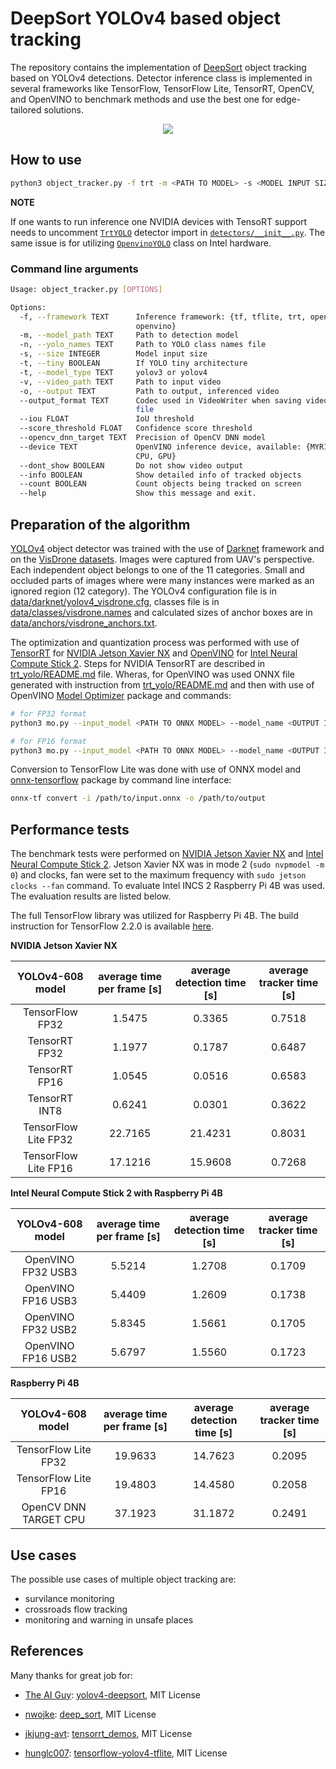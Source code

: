 # DeepSort YOLOv4 based object tracking

The repository contains the implementation of [DeepSort](https://arxiv.org/abs/1703.07402) object tracking based on YOLOv4 detections. Detector inference class is implemented in several frameworks like TensorFlow, TensorFlow Lite, TensorRT, OpenCV, and OpenVINO to benchmark methods and use the best one for edge-tailored solutions.

<p align="center"><img src="data/helpers/ulica_03.gif"\></p>

## How to use

```bash
python3 object_tracker.py -f trt -m <PATH TO MODEL> -s <MODEL INPUT SIZE> -n <PATH TO FILE WITH CLASS NAMES> -v <PATH TO INPUT VIDEO> --dont_show True
```

**NOTE**

If one wants to run inference one NVIDIA devices with TensoRT support needs to uncomment [`TrtYOLO`](detectors/yolo_trt.py) detector import in [`detectors/__init__.py`](detectors/__init__.py). The same issue is for utilizing [`OpenvinoYOLO`](detectors/yolo_openvino.py) class on Intel hardware.

### Command line arguments

```bash
Usage: object_tracker.py [OPTIONS]

Options:
  -f, --framework TEXT      Inference framework: {tf, tflite, trt, opencv,
                            openvino}
  -m, --model_path TEXT     Path to detection model
  -n, --yolo_names TEXT     Path to YOLO class names file
  -s, --size INTEGER        Model input size
  -t, --tiny BOOLEAN        If YOLO tiny architecture
  -t, --model_type TEXT     yolov3 or yolov4
  -v, --video_path TEXT     Path to input video
  -o, --output TEXT         Path to output, inferenced video
  --output_format TEXT      Codec used in VideoWriter when saving video to
                            file
  --iou FLOAT               IoU threshold
  --score_threshold FLOAT   Confidence score threshold
  --opencv_dnn_target TEXT  Precision of OpenCV DNN model
  --device TEXT             OpenVINO inference device, available: {MYRIAD,
                            CPU, GPU}
  --dont_show BOOLEAN       Do not show video output
  --info BOOLEAN            Show detailed info of tracked objects
  --count BOOLEAN           Count objects being tracked on screen
  --help                    Show this message and exit.
```

## Preparation of the algorithm

[YOLOv4](https://arxiv.org/abs/2004.10934) object detector was trained with the use of [Darknet](https://github.com/AlexeyAB/darknet) framework and on the [VisDrone datasets](http://aiskyeye.com/). Images were captured from UAV's perspective. Each independent object belongs to one of the 11 categories. Small and occluded parts of images where were many instances were marked as an ignored region (12 category). The YOLOv4 configuration file is in [data/darknet/yolov4_visdrone.cfg](data/darknet/yolov4_visdrone.cfg), classes file is in [data/classes/visdrone.names](data/classes/visdrone.names) and calculated sizes of anchor boxes are in [data/anchors/visdrone_anchors.txt](data/anchors/visdrone_anchors.txt).

The optimization and quantization process was performed with use of [TensorRT](https://developer.nvidia.com/tensorrt) for [NVIDIA Jetson Xavier NX](https://developer.nvidia.com/embedded/jetson-xavier-nx) and [OpenVINO](https://docs.openvinotoolkit.org/latest/index.html) for [Intel Neural Compute Stick 2](https://software.intel.com/content/www/us/en/develop/hardware/neural-compute-stick.html). Steps for NVIDIA TensorRT are described in [trt_yolo/README.md](trt_yolo/README.md) file. Wheras, for OpenVINO was used ONNX file generated with instruction from [trt_yolo/README.md](trt_yolo/README.md) and then with use of OpenVINO [Model Optimizer](https://docs.openvinotoolkit.org/latest/openvino_docs_MO_DG_prepare_model_convert_model_Convert_Model_From_ONNX.html) package and commands:

```bash
# for FP32 format
python3 mo.py --input_model <PATH TO ONNX MODEL> --model_name <OUTPUT IR MODEL NAME> --data_type FP32 --batch 1

# for FP16 format
python3 mo.py --input_model <PATH TO ONNX MODEL> --model_name <OUTPUT IR MODEL NAME> --data_type FP16 --batch 1
```

Conversion to TensorFlow Lite was done with use of ONNX model and [onnx-tensorflow](https://github.com/onnx/onnx-tensorflow) package by command line interface:

```bash
onnx-tf convert -i /path/to/input.onnx -o /path/to/output
```


## Performance tests

The benchmark tests were performed on [NVIDIA Jetson Xavier NX](https://developer.nvidia.com/embedded/jetson-xavier-nx) and [Intel Neural Compute Stick 2](https://software.intel.com/content/www/us/en/develop/hardware/neural-compute-stick.html). Jetson Xavier NX was in mode 2 (`sudo nvpmodel -m 0`) and clocks, fan were set to the maximum frequency with `sudo jetson clocks --fan` command. To evaluate Intel INCS 2 Raspberry Pi 4B was used. The evaluation results are listed below.

The full TensorFlow library was utilized for Raspberry Pi 4B. The build instruction for TensorFlow 2.2.0 is available [here](https://qengineering.eu/install-tensorflow-2.2.0-on-raspberry-pi-4.html).

**NVIDIA Jetson Xavier NX**

|   YOLOv4-608 model   | average time per frame [s] | average detection time [s] | average  tracker time [s] |
|:--------------------:|:--------------------------:|:--------------------------:|:-------------------------:|
|    TensorFlow FP32   |           1.5475           |           0.3365           |           0.7518          |
|     TensorRT FP32    |           1.1977           |           0.1787           |           0.6487          |
|     TensorRT FP16    |           1.0545           |           0.0516           |           0.6583          |
|     TensorRT INT8    |           0.6241           |           0.0301           |           0.3622          |
| TensorFlow Lite FP32 |           22.7165          |           21.4231          |           0.8031          |
| TensorFlow Lite FP16 |           17.1216          |           15.9608          |           0.7268          |

**Intel Neural Compute Stick 2 with Raspberry Pi 4B**

|  YOLOv4-608 model  | average time per frame [s] | average detection time [s] | average  tracker time [s] |
|:------------------:|:--------------------------:|:--------------------------:|:-------------------------:|
| OpenVINO FP32 USB3 |           5.5214           |           1.2708           |           0.1709          |
| OpenVINO FP16 USB3 |           5.4409           |           1.2609           |           0.1738          |
| OpenVINO FP32 USB2 |           5.8345           |           1.5661           |           0.1705          |
| OpenVINO FP16 USB2 |           5.6797           |           1.5560           |           0.1723          |

**Raspberry Pi 4B**

|    YOLOv4-608 model   | average time per frame [s] | average detection time [s] | average  tracker time [s] |
|:---------------------:|:--------------------------:|:--------------------------:|:-------------------------:|
|  TensorFlow Lite FP32 |           19.9633          |           14.7623          |           0.2095          |
|  TensorFlow Lite FP16 |           19.4803          |           14.4580          |           0.2058          |
| OpenCV DNN TARGET CPU |           37.1923          |           31.1872          |           0.2491          |

## Use cases

The possible use cases of multiple object tracking are:
- survilance monitoring
- crossroads flow tracking
- monitoring and warning in unsafe places

## References

Many thanks for great job for:

- [The AI Guy](https://github.com/theAIGuysCode): [yolov4-deepsort](https://github.com/theAIGuysCode/yolov4-deepsort), MIT License

- [nwojke](https://github.com/nwojke): [deep_sort](https://github.com/nwojke/deep_sort), MIT License

- [jkjung-avt](https://github.com/jkjung-avt): [tensorrt_demos](https://github.com/jkjung-avt/tensorrt_demos), MIT License

- [hunglc007](https://github.com/hunglc007): [tensorflow-yolov4-tflite](https://github.com/hunglc007/tensorflow-yolov4-tflite), MIT License
